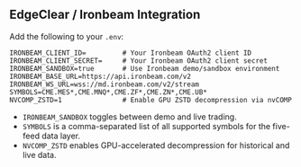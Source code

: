 ## EdgeClear / Ironbeam Integration

Add the following to your `.env`:

```
IRONBEAM_CLIENT_ID=         # Your Ironbeam OAuth2 client ID
IRONBEAM_CLIENT_SECRET=     # Your Ironbeam OAuth2 client secret
IRONBEAM_SANDBOX=true       # Use Ironbeam demo/sandbox environment
IRONBEAM_BASE_URL=https://api.ironbeam.com/v2
IRONBEAM_WS_URL=wss://md.ironbeam.com/v2/stream
SYMBOLS=CME.MES*,CME.MNQ*,CME.ZF*,CME.ZN*,CME.UB*
NVCOMP_ZSTD=1               # Enable GPU ZSTD decompression via nvCOMP
```

- `IRONBEAM_SANDBOX` toggles between demo and live trading.
- `SYMBOLS` is a comma-separated list of all supported symbols for the five-feed data layer.
- `NVCOMP_ZSTD` enables GPU-accelerated decompression for historical and live data. 